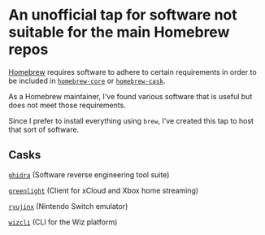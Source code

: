 # An unofficial tap for software not suitable for the main Homebrew repos

[Homebrew](https://brew.sh) requires software to adhere to certain requirements in order to be included in
[`homebrew-core`](https://docs.brew.sh/Acceptable-Formulae) or [`homebrew-cask`](https://docs.brew.sh/Acceptable-Casks).

As a Homebrew maintainer, I've found various software that is useful but does not meet those requirements.

Since I prefer to install everything using `brew`, I've created this tap to host that sort of software.

## Casks

[`ghidra`](https://ghidra-sre.org) (Software reverse engineering tool suite)

[`greenlight`](https://github.com/unknownskl/greenlight) (Client for xCloud and Xbox home streaming)

[`ryujinx`](https://ryujinx.org) (Nintendo Switch emulator)

[`wizcli`](https://www.wiz.io) (CLI for the Wiz platform)
